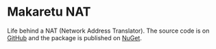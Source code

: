 # Makaretu NAT

Life behind a NAT (Network Address Translator). 
The source code is on [GitHub](https://github.com/richardschneider/net-nat) and the 
package is published on [NuGet](https://www.nuget.org/packages/Makaretu.Nat).

